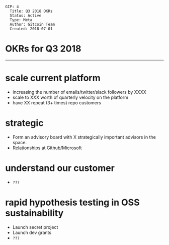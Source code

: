     GIP: 4
      Title: Q3 2018 OKRs
      Status: Active
      Type: Meta
      Author: Gitcoin Team
      Created: 2018-07-01

# OKRs for Q3 2018
------------

# scale current platform

* increasing the number of emails/twitter/slack followers by XXXX
* scale to XXX worth of quarterly velocity on the platform
* have XX repeat (3+ times) repo customers

# strategic

* Form an advisory board with X strategically important advisors in the space.
* Relationships at Github/Microsoft

# understand our customer

* `???`

# rapid hypothesis testing in OSS sustainability

* Launch secret project
* Launch dev grants
* `???`

